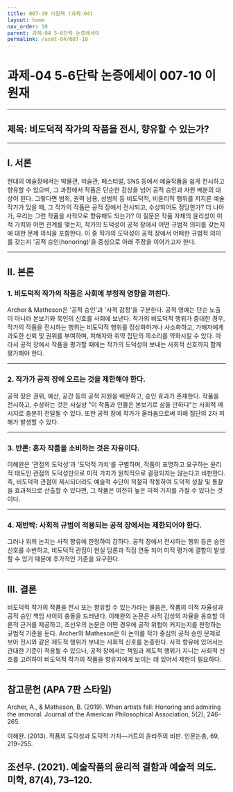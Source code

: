 ```yaml
---
title: 007-10 이원재 (과제-04)
layout: home
nav_order: 10
parent: 과제-04 5-6단락 논증에세이
permalink: /asmt-04/007-10
---
```


# 과제-04 5-6단락 논증에세이 007-10 이원재 

---

## 제목: 비도덕적 작가의 작품을 전시, 향유할 수 있는가?

---

## I. 서론

현대의 예술장에서는 박물관, 미술관, 페스티벌, SNS 등에서 예술작품을 쉽게 전시하고 향유할 수 있으며, 그 과정에서 작품은 단순한 감상을 넘어 공적 승인과 자원 배분의 대상이 된다. 그렇다면 범죄, 권력 남용, 성범죄 등 비도덕적, 비윤리적 행위를 저지른 예술 작가가 있을 때, 그 작가의 작품은 공적 장에서 전시되고, 수상되어도 정당한가? 더 나아가, 우리는 그런 작품을 사적으로 향유해도 되는가? 이 질문은 작품 자체의 윤리성이 미적 가치와 어떤 관계를 맺는지, 작가의 도덕성이 공적 장에서 어떤 규범적 의미를 갖는지에 대한 문제 의식을 포함한다. 이 중 작가의 도덕성이 공적 장에서 어떠한 규범적 의미를 갖는지 '공적 승인(honoring)'을 중심으로 아래 주장을 이어가고자 한다.


---

## II. 본론

### 1. 비도덕적 작가의 작품은 사회에 부정적 영향을 끼친다.
Archer & Matheson은 '공적 승인'과 '사적 감정'을 구분한다. 공적 영예는 단순 노출이 아니라 본보기와 묵인의 신호를 사회에 보낸다. 작가의 비도덕적 행위가 중대한 경우, 작가의 작품을 전시하는 행위는 비도덕적 행위를 정상화하거나 사소화하고, 가해자에게 과도한 신뢰 및 권위를 부여하며, 피해자와 취약 집단의 목소리를 약화시킬 수 있다. 따라서 공적 장에서 작품을 평가할 때에는 작가의 도덕성이 보내는 사회적 신호까지 함께 평가해야 한다.

---

### 2. 작가가 공적 장에 오르는 것을 제한해야 한다.
공적 장은 권위, 예산, 공간 등의 공적 자원을 배분하고, 승인 효과가 존재한다. 작품을 전시하고, 수상하는 것은 사실상 "이 작품과 인물은 본보기로 삼을 만하다"는 사회적 메시지로 충분히 전달될 수 있다. 또한 공적 장에 작가가 올라옴으로써 피해 집단의 2차 피해가 발생할 수 있다.


---

### 3. 반론: 혼자 작품을 소비하는 것은 자유이다.
이해완은 '관점의 도덕성'과 '도덕적 가치'를 구별하며, 작품이 표명하고 요구하는 윤리적 태도인 관점의 도덕성만으로 미적 가치가 원칙적으로 결정되지는 않는다고 비판한다. 즉, 비도덕적 관점이 제시되더라도 예술적 수단이 적절히 작동하여 도덕적 성찰 및 통찰을 효과적으로 산출할 수 있다면, 그 작품은 여전히 높은 미적 가치를 가질 수 있다는 것이다. 


---

### 4. 재반박: 사회적 규범이 적용되는 공적 장에서는 제한되어야 한다.
그러나 위의 논지는 사적 향유에 한정하여 강하다. 공적 장에서 전시하는 행위 등은 승인 신호를 수반하고, 비도덕적 관점이 현실 담론과 직접 연동 되어 미적 평가에 결함이 발생할 수 있기 때문에 추가적인 기준을 요구한다.

---

## III. 결론 
비도덕적 작가의 작품을 전시 또는 향유할 수 있는가라는 물음은, 작품의 미적 자율성과 공적 승인 책임 사이의 충돌을 드러낸다. 이해완의 논문은 사적 감상의 자율을 옹호할 이론적 근거를 제공하고, 조선우의 논문은 어떤 경우에 공적 위험이 커지는지를 판정하는 규범적 기준을 둔다. Archer와 Matheson은 이 논의를 작가 중심의 공적 승인 문제로 보아 전시와 같은 제도적 행위가 보내는 사회적 신호를 논증한다. 사적 향유에 있어서는 관대한 기준이 적용될 수 있으나, 공적 장에서는 책임과 제도적 행위가 지니는 사회적 신호를 고려하여 비도덕적 작가의 작품을 향유자에게 보이는 데 있어서 제한이 필요하다.

---

## 참고문헌 (APA 7판 스타일)
Archer, A., & Matheson, B. (2019). When artists fall: Honoring and admiring the immoral. Journal of the American Philosophical Association, 5(2), 246–265.

이해완. (2013). 작품의 도덕성과 도덕적 가치—거트의 윤리주의 비판. 인문논총, 69, 219–255.

조선우. (2021). 예술작품의 윤리적 결함과 예술적 의도. 미학, 87(4), 73–120.
---
